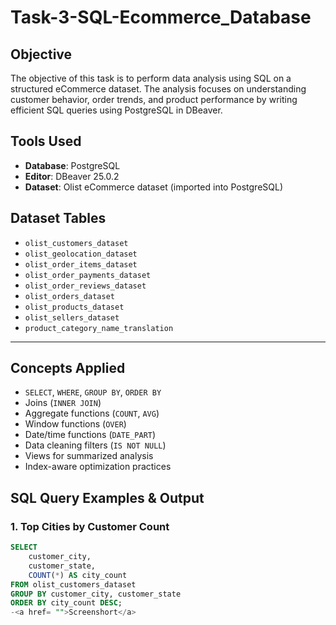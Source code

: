 # Task-3-SQL-Ecommerce_Database

## Objective

The objective of this task is to perform data analysis using SQL on a structured eCommerce dataset. The analysis focuses on understanding customer behavior, order trends, and product performance by writing efficient SQL queries using PostgreSQL in DBeaver.

## Tools Used

- **Database**: PostgreSQL
- **Editor**: DBeaver 25.0.2
- **Dataset**: Olist eCommerce dataset (imported into PostgreSQL)

## Dataset Tables

- `olist_customers_dataset`
- `olist_geolocation_dataset`
- `olist_order_items_dataset`
- `olist_order_payments_dataset`
- `olist_order_reviews_dataset`
- `olist_orders_dataset`
- `olist_products_dataset`
- `olist_sellers_dataset`
- `product_category_name_translation`

---

## Concepts Applied

- `SELECT`, `WHERE`, `GROUP BY`, `ORDER BY`
- Joins (`INNER JOIN`)
- Aggregate functions (`COUNT`, `AVG`)
- Window functions (`OVER`)
- Date/time functions (`DATE_PART`)
- Data cleaning filters (`IS NOT NULL`)
- Views for summarized analysis
- Index-aware optimization practices

## SQL Query Examples & Output

### 1. Top Cities by Customer Count

```sql
SELECT
    customer_city,
    customer_state,
    COUNT(*) AS city_count
FROM olist_customers_dataset
GROUP BY customer_city, customer_state
ORDER BY city_count DESC;
-<a href= "">Screenshort</a>
